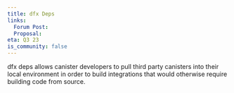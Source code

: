 ```yaml
---
title: dfx Deps
links:
  Forum Post:
  Proposal:
eta: Q3 23
is_community: false
---
```


dfx deps allows canister developers to pull third party canisters into their local environment in order to build
integrations that would otherwise require building code from source.

